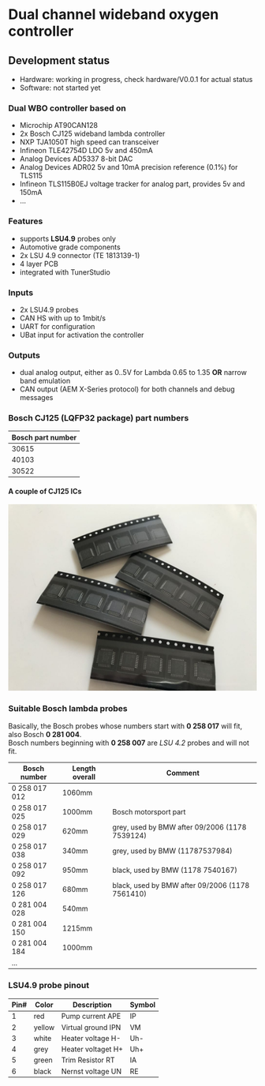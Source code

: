# Dual channel wideband oxygen controller

## Development status

- Hardware: working in progress, check hardware/V0.0.1 for actual status
- Software: not started yet

### Dual WBO controller based on

- Microchip AT90CAN128
- 2x Bosch CJ125 wideband lambda controller
- NXP TJA1050T high speed can transceiver
- Infineon TLE42754D LDO 5v and 450mA
- Analog Devices AD5337 8-bit DAC
- Analog Devices ADR02 5v and 10mA precision reference (0.1%) for TLS115
- Infineon TLS115B0EJ voltage tracker for analog part, provides 5v and 150mA
- ...

### Features

- supports **LSU4.9** probes only
- Automotive grade components
- 2x LSU 4.9 connector (TE 1813139-1)
- 4 layer PCB
- integrated with TunerStudio

### Inputs

- 2x LSU4.9 probes
- CAN HS with up to 1mbit/s
- UART for configuration
- UBat input for activation the controller

### Outputs

- dual analog output, either as 0..5V for Lambda 0.65 to 1.35 **OR** narrow band emulation
- CAN output (AEM X-Series protocol) for both channels and debug messages

### Bosch CJ125 (LQFP32 package) part numbers

|Bosch part number|
|:----------------|
|30615|
|40103|
|30522|

#### A couple of CJ125 ICs

![alt text](./hardware/datasheet/CJ125.jpg "Bosch CJ125 ICs")

### Suitable Bosch lambda probes

Basically, the Bosch probes whose numbers start with **0 258 017** will fit, also Bosch **0 281 004**.  
Bosch numbers beginning with **0 258 007** are *LSU 4.2* probes and will not fit.

|Bosch number  |Length overall|Comment|
|--------------|--------------|-------|
|0 258 017 012 |1060mm||
|0 258 017 025 |1000mm|Bosch motorsport part|
|0 258 017 029 |620mm|grey, used by BMW after 09/2006 (1178 7539124)|
|0 258 017 038 |340mm|grey, used by BMW (11787537984)|
|0 258 017 092 |950mm|black, used by BMW (1178 7540167)|
|0 258 017 126 |680mm|black, used by BMW after 09/2006 (1178 7561410)|
|0 281 004 028 |540mm||
|0 281 004 150 |1215mm||
|0 281 004 184 |1000mm||
|...|||

### LSU4.9 probe pinout

|Pin#|Color|Description|Symbol|
|----|-----|--------|-----------|
|1|red|Pump current APE|IP|
|2|yellow|Virtual ground IPN|VM|
|3|white|Heater voltage H-|Uh-|
|4|grey|Heater voltaget H+|Uh+|
|5|green|Trim Resistor RT|IA|
|6|black|Nernst voltage UN|RE|
